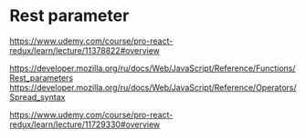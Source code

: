 # Rest parameter 

https://www.udemy.com/course/pro-react-redux/learn/lecture/11378822#overview


https://developer.mozilla.org/ru/docs/Web/JavaScript/Reference/Functions/Rest_parameters
https://developer.mozilla.org/ru/docs/Web/JavaScript/Reference/Operators/Spread_syntax

https://www.udemy.com/course/pro-react-redux/learn/lecture/11729330#overview

